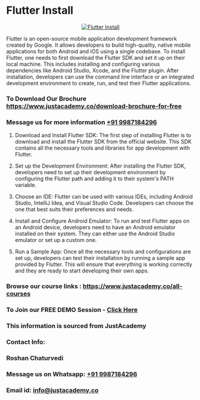 # Flutter Install

<p align="center">
  <a href="https://justacademy.co/program-detail/mobile-app-development">
    <img src="https://justacademy.co/storage2/program_images/1704700359.webp" alt="Flutter Install">
  </a>
</p>


Flutter is an open-source mobile application development framework created by Google. It allows developers to build high-quality, native mobile applications for both Android and iOS using a single codebase. To install Flutter, one needs to first download the Flutter SDK and set it up on their local machine. This includes installing and configuring various dependencies like Android Studio, Xcode, and the Flutter plugin. After installation, developers can use the command line interface or an integrated development environment to create, run, and test their Flutter applications. 
### To Download Our Brochure https://www.justacademy.co/download-brochure-for-free
### Message us for more information [+91 9987184296](https://api.whatsapp.com/send?phone=919987184296)
1) Download and Install Flutter SDK: The first step of installing Flutter is to download and install the Flutter SDK from the official website. This SDK contains all the necessary tools and libraries for app development with Flutter.

2) Set up the Development Environment: After installing the Flutter SDK, developers need to set up their development environment by configuring the Flutter path and adding it to their system's PATH variable.

3) Choose an IDE: Flutter can be used with various IDEs, including Android Studio, IntelliJ Idea, and Visual Studio Code. Developers can choose the one that best suits their preferences and needs.

4) Install and Configure Android Emulator: To run and test Flutter apps on an Android device, developers need to have an Android emulator installed on their system. They can either use the Android Studio emulator or set up a custom one.

5) Run a Sample App: Once all the necessary tools and configurations are set up, developers can test their installation by running a sample app provided by Flutter. This will ensure that everything is working correctly and they are ready to start developing their own apps.

### Browse our course links : https://www.justacademy.co/all-courses 
### To Join our FREE DEMO Session - [Click Here](https://www.justacademy.co/register-for-course-demo)


### This information is sourced from JustAcademy
### Contact Info:
### Roshan Chaturvedi
### Message us on Whatsapp: [+91 9987184296](https://api.whatsapp.com/send?phone=919987184296)
### Email id: [info@justacademy.co](mailto:info@justacademy.co)
                    